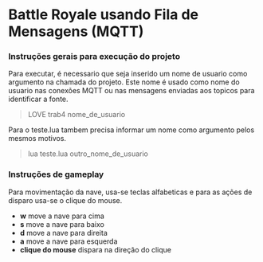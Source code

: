 # Battle Royale usando Fila de Mensagens (MQTT)


### Instruções gerais para execução do projeto
Para executar, é necessario que seja inserido um nome de usuario como argumento na chamada do projeto. Este nome é usado como nome do usuario nas conexões MQTT ou nas mensagens enviadas aos topicos para identificar a fonte.
> LOVE trab4 nome_de_usuario

Para o teste.lua tambem precisa informar um nome como argumento pelos mesmos motivos.
> lua teste.lua outro_nome_de_usuario


### Instruções de gameplay
Para movimentação da nave, usa-se teclas alfabeticas e para as ações de disparo usa-se o clique do mouse.
* **w** move a nave para cima
* **s** move a nave para baixo
* **d** move a nave para direita
* **a** move a nave para esquerda
* **clique do mouse** dispara na direção do clique